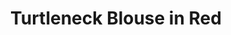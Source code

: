---
title: Turtleneck Blouse in Red
permalink: /catalog/turtleneck-blouse-in-red
layout: item
price: 5,000
description: The base is made of fabric, and the yoke is made of jersey, so the two parts are contrast in texture while close in color. The neck has an invisible zipper on the back. 
composition: 50% polyester, 40% viscose, 10% elastane
sizes: Available in two sizes (S, M)
---